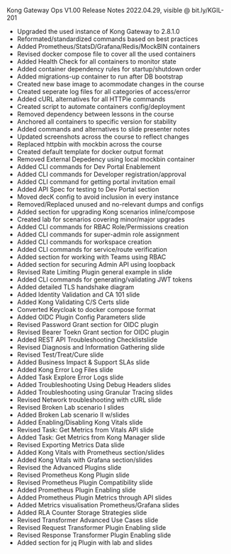  Kong Gateway Ops V1.00 Release Notes
 2022.04.29, visible @ bit.ly/KGIL-201
 
- Upgraded the used instance of Kong Gateway to 2.8.1.0
- Reformated/standardized commands based on best practices
- Added Prometheus/StatsD/Grafana/Redis/MockBIN containers
- Revised docker compose file to cover all the used containers
- Added Health Check for all containers to monitor state
- Added container dependency rules for startup/shutdown order  
- Added migrations-up container to run after DB bootstrap
- Created new base image to acommodate changes in the course
- Created seperate log files for all categories of access/error
- Added cURL alternatives for all HTTPie commands
- Created script to automate containers config/deployment 
- Removed dependency between lessons in the course
- Anchored all containers to specific version for stability
- Added commands and alternatives to slide presenter notes
- Updated screenshots across the course to reflect changes
- Replaced httpbin with mockbin across the course
- Created default template for docker output format
- Removed External Depedency using local mockbin container
- Added CLI commands for Dev Portal Enablement 
- Added CLI commands for Developer registration/approval
- Added CLI command for getting portal invitation email
- Added API Spec for testing to Dev Portal section
- Moved decK config to avoid inclusion in every instance
- Removed/Replaced unused and no-relevant dumps and configs
- Added section for upgrading Kong scenarios inline/compose
- Created lab for scenarios covering minor/major upgrades
- Added CLI commands for RBAC Role/Permissions creation
- Added CLI commands for super-admin role assignment
- Added CLI commands for workspace creation
- Added CLI commands for service/route verification
- Added section for working with Teams using RBAC
- Added section for securing Admin API using loopback
- Revised Rate Limiting Plugin general example in slide
- Added CLI commands for generating/validating JWT tokens
- Added detailed TLS handshake diagram
- Added Identity Validation and CA 101 slide
- Added Kong Validating C/S Certs slide
- Converted Keycloak to docker compose format
- Added OIDC Plugin Config Parameters slide
- Revised Password Grant section for OIDC plugin
- Revised Bearer Toekn Grant section for OIDC plugin
- Added REST API Troubleshooting Checklistslide
- Revised Diagnosis and Information Gathering slide
- Revised Test/Treat/Cure slide
- Added Business Impact & Support SLAs slide
- Added Kong Error Log Files slide
- Added Task Explore Error Logs slide
- Added Troubleshooting Using Debug Headers slides
- Added Troubleshooting using Granular Tracing slides
- Revised Network troubleshooting with cURL slide
- Revised Broken Lab scenario I slides
- Added Broken Lab scenario II w/slides
- Added Enabling/Disabling Kong Vitals slide
- Revised Task: Get Metrics from Vitals API slide
- Added Task: Get Metrics from Kong Manager slide
- Revised Exporting Metrics Data slide
- Added Kong Vitals with Prometheus section/slides
- Added Kong Vitals with Grafana section/slides
- Revised the Advanced Plugins slide
- Revised Prometheus Kong Plugin slide
- Revised Prometheus Plugin Compatibility slide
- Added Prometheus Plugin Enabling slide
- Added Prometheus Plugin Metrics through API slides
- Added Metrics visualisation Prometheus/Grafana slides
- Added RLA Counter Storage Strategies slide
- Revised Transformer Advanced Use Cases slide
- Revised Request Transformer Plugin Enabling slide
- Revised Response Transformer Plugin Enabling slide
- Added section for jq Plugin with lab and slides